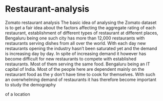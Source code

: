 # Restaurant-analysis
Zomato restaurant analysis
The basic idea of analysing the Zomato dataset is to get a fair idea about the factors affecting the aggregate rating of each restaurant, 
establishment of different types of restaurant at different places, Bengaluru being one such city has more than 12,000 restaurants with
restaurants serving dishes from all over the world. With each day new restaurants opening the industry hasn’t been saturated yet and the 
demand is increasing day by day. In spite of increasing demand it however has become difficult for new restaurants to compete with established restaurants.
Most of them serving the same food. Bengaluru being an IT capital of India. Most of the people here are dependent mainly on the restaurant food as the
y don't have time to cook for themselves. With such an overwhelming demand of restaurants it has therefore become important to study the demography

of a location 
